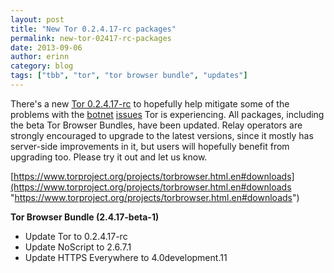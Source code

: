 ```yaml
---
layout: post
title: "New Tor 0.2.4.17-rc packages"
permalink: new-tor-02417-rc-packages
date: 2013-09-06
author: erinn
category: blog
tags: ["tbb", "tor", "tor browser bundle", "updates"]
---
```


There's a new [Tor 0.2.4.17-rc](https://lists.torproject.org/pipermail/tor-talk/2013-August/029344.html) to hopefully help mitigate some of the problems with the [botnet](http://blog.fox-it.com/2013/09/05/large-botnet-cause-of-recent-tor-network-overload/) [issues](https://blog.torproject.org/blog/how-to-handle-millions-new-tor-clients) Tor is experiencing. All packages, including the beta Tor Browser Bundles, have been updated. Relay operators are strongly encouraged to upgrade to the latest versions, since it mostly has server-side improvements in it, but users will hopefully benefit from upgrading too. Please try it out and let us know.

[https://www.torproject.org/projects/torbrowser.html.en#downloads](https://www.torproject.org/projects/torbrowser.html.en#downloads "https://www.torproject.org/projects/torbrowser.html.en#downloads")

**Tor Browser Bundle (2.4.17-beta-1)**

- Update Tor to 0.2.4.17-rc
- Update NoScript to 2.6.7.1
- Update HTTPS Everywhere to 4.0development.11

